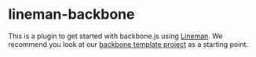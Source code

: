 # lineman-backbone

This is a plugin to get started with backbone.js using
[Lineman](http://linemanjs.com). We recommend you look at our
[backbone template project](https://github.com/linemanjs/lineman-backbone-template/)
as a starting point.
